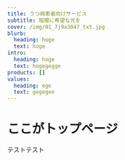 ```yaml
---
title: うつ病患者向けサービス
subtitle: 暗闇に希望な光を
cover: /img/01_7j9a3047_txt.jpg
blurb:
  heading: hoge
  text: hoge
intro:
  heading: hoge
  text: hogegegge
products: []
values:
  heading: ege
  text: gegegee
---
```


# ここがトップページ

テストテスト
